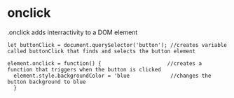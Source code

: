 # onclick

.onclick adds interractivity to a DOM element

```
let buttonClick = document.querySelector('button'); //creates variable called buttonClick that finds and selects the button element

element.onclick = function() {                     //creates a function that triggers when the button is clicked
  element.style.backgroundColor = 'blue             //changes the button background to blue
  }
